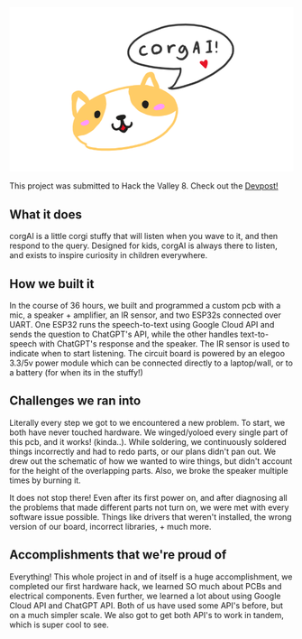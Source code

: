 ![corgAI](image1.png)

This project was submitted to Hack the Valley 8. Check out the [Devpost!](https://devpost.com/software/corgai)

## What it does
corgAI is a little corgi stuffy that will listen when you wave to it, and then respond to the query. Designed for kids, corgAI is always there to listen, and exists to inspire curiosity in children everywhere. 

## How we built it
In the course of 36 hours, we built and programmed a custom pcb with a mic, a speaker + amplifier, an IR sensor, and two ESP32s connected over UART. One ESP32 runs the speech-to-text using Google Cloud API and sends the question to ChatGPT's API, while the other handles text-to-speech with ChatGPT's response and the speaker. The IR sensor is used to indicate when to start listening. The circuit board is powered by an elegoo 3.3/5v power module which can be connected directly to a laptop/wall, or to a battery (for when its in the stuffy!)

## Challenges we ran into
Literally every step we got to we encountered a new problem. To start, we both have never touched hardware. We winged/yoloed every single part of this pcb, and it works! (kinda..). While soldering, we continuously soldered things incorrectly and had to redo parts, or our plans didn't pan out. We drew out the schematic of how we wanted to wire things, but didn't account for the height of the overlapping parts. Also, we broke the speaker multiple times by burning it.

It does not stop there! Even after its first power on, and after diagnosing all the problems that made different parts not turn on, we were met with every software issue possible. Things like drivers that weren't installed, the wrong version of our board, incorrect libraries, + much more. 

## Accomplishments that we're proud of
Everything! This whole project in and of itself is a huge accomplishment, we completed our first hardware hack, we learned SO much about PCBs and electrical components. Even further, we learned a lot about using Google Cloud API and ChatGPT API. Both of us have used some API's before, but on a much simpler scale. We also got to get both API's to work in tandem, which is super cool to see.